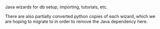 Java wizards for db setup, importing, tutorials, etc.

There are also partially converted python copies of each wizard, which
we are hoping to migrate to in order to remove the Java dependency here.